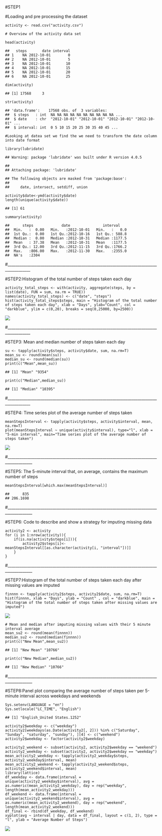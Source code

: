 \#STEP1

\#Loading and pre processing the dataset

    activity <- read.csv("activity.csv")

    # Overview of the activity data set

    head(activity)

    ##   steps       date interval
    ## 1    NA 2012-10-01        0
    ## 2    NA 2012-10-01        5
    ## 3    NA 2012-10-01       10
    ## 4    NA 2012-10-01       15
    ## 5    NA 2012-10-01       20
    ## 6    NA 2012-10-01       25

    dim(activity)

    ## [1] 17568     3

    str(activity)

    ## 'data.frame':    17568 obs. of  3 variables:
    ##  $ steps   : int  NA NA NA NA NA NA NA NA NA NA ...
    ##  $ date    : chr  "2012-10-01" "2012-10-01" "2012-10-01" "2012-10-01" ...
    ##  $ interval: int  0 5 10 15 20 25 30 35 40 45 ...

    #Looking at datea set we find the we need to transform the date column into date format

    library(lubridate)

    ## Warning: package 'lubridate' was built under R version 4.0.5

    ## 
    ## Attaching package: 'lubridate'

    ## The following objects are masked from 'package:base':
    ## 
    ##     date, intersect, setdiff, union

    activity$date<-ymd(activity$date)
    length(unique(activity$date))

    ## [1] 61

    summary(activity)

    ##      steps             date               interval     
    ##  Min.   :  0.00   Min.   :2012-10-01   Min.   :   0.0  
    ##  1st Qu.:  0.00   1st Qu.:2012-10-16   1st Qu.: 588.8  
    ##  Median :  0.00   Median :2012-10-31   Median :1177.5  
    ##  Mean   : 37.38   Mean   :2012-10-31   Mean   :1177.5  
    ##  3rd Qu.: 12.00   3rd Qu.:2012-11-15   3rd Qu.:1766.2  
    ##  Max.   :806.00   Max.   :2012-11-30   Max.   :2355.0  
    ##  NA's   :2304

\#\_\_\_\_\_\_\_\_\_\_\_\_\_\_\_\_\_\_\_\_\_\_\_\_\_\_\_\_\_\_\_\_\_\_\_\_\_\_\_\_\_\_\_\_\_\_\_\_\_\_\_\_\_\_\_\_\_\_\_\_\_\_\_\_\_\_\_\_\_\_\_\_\_\_\_\_\_\_\_\_\_\_\_\_\_\_\_\_\_\_

\#STEP2:Histogram of the total number of steps taken each day

    activity_total_steps <- with(activity, aggregate(steps, by = list(date), FUN = sum, na.rm = TRUE))
    names(activity_total_steps) <- c("date", "steps")
    hist(activity_total_steps$steps, main = "Histogram of the total number of steps taken each day", xlab = "Days", ylab="Count", col = "darkblue", ylim = c(0,20), breaks = seq(0,25000, by=2500))

![](PA1_template_files/figure-markdown_strict/unnamed-chunk-2-1.png)

\#\_\_\_\_\_\_\_\_\_\_\_\_\_\_\_\_\_\_\_\_\_\_\_\_\_\_\_\_\_\_\_\_\_\_\_\_\_\_\_\_\_\_\_\_\_\_\_\_\_\_\_\_\_\_\_\_\_\_\_\_\_\_\_\_\_\_\_\_\_\_\_\_\_\_\_\_\_\_\_\_\_\_\_\_\_\_\_\_\_\_

\#STEP3: Mean and median number of steps taken each day

    su <- tapply(activity$steps, activity$date, sum, na.rm=T)
    mean_su <- round(mean(su))
    median_su <- round(median(su))
    print(c("Mean",mean_su))

    ## [1] "Mean" "9354"

    print(c("Median",median_su))

    ## [1] "Median" "10395"

\#\_\_\_\_\_\_\_\_\_\_\_\_\_\_\_\_\_\_\_\_\_\_\_\_\_\_\_\_\_\_\_\_\_\_\_\_\_\_\_\_\_\_\_\_\_\_\_\_\_\_\_\_\_\_\_\_\_\_\_\_\_\_\_\_\_\_\_\_\_\_\_\_\_\_\_\_\_\_\_\_\_\_\_\_\_\_\_\_\_\_

\#STEP4: Time series plot of the average number of steps taken

    meanStepsInterval <- tapply(activity$steps, activity$interval, mean, na.rm=T)
    plot(meanStepsInterval ~ unique(activity$interval), type="l", xlab = "5-min interval", main="Time series plot of the average number of steps taken")

![](PA1_template_files/figure-markdown_strict/unnamed-chunk-4-1.png)

\#\_\_\_\_\_\_\_\_\_\_\_\_\_\_\_\_\_\_\_\_\_\_\_\_\_\_\_\_\_\_\_\_\_\_\_\_\_\_\_\_\_\_\_\_\_\_\_\_\_\_\_\_\_\_\_\_\_\_\_\_\_\_\_\_\_\_\_\_\_\_\_\_\_\_\_\_\_\_\_\_\_\_\_\_\_\_\_\_\_\_\_

\#STEP5: The 5-minute interval that, on average, contains the maximum
number of steps

    meanStepsInterval[which.max(meanStepsInterval)]

    ##      835 
    ## 206.1698

\#\_\_\_\_\_\_\_\_\_\_\_\_\_\_\_\_\_\_\_\_\_\_\_\_\_\_\_\_\_\_\_\_\_\_\_\_\_\_\_\_\_\_\_\_\_\_\_\_\_\_\_\_\_\_\_\_\_\_\_\_\_\_\_\_\_\_\_\_\_\_\_\_\_\_\_\_\_\_\_\_\_\_\_\_\_\_\_\_\_\_\_

\#STEP6: Code to describe and show a strategy for imputing missing data

    activity2 <- activity
    for (i in 1:nrow(activity)){
        if(is.na(activity$steps[i])){
            activity2$steps[i]<- meanStepsInterval[[as.character(activity[i, "interval"])]]
        }
    }

\#\_\_\_\_\_\_\_\_\_\_\_\_\_\_\_\_\_\_\_\_\_\_\_\_\_\_\_\_\_\_\_\_\_\_\_\_\_\_\_\_\_\_\_\_\_\_\_\_\_\_\_\_\_\_\_\_\_\_\_\_\_\_\_\_\_\_\_\_\_\_\_\_\_\_\_\_\_\_\_\_\_\_\_\_\_\_\_\_\_\_\_

\#STEP7:Histogram of the total number of steps taken each day after
missing values are imputed

    finnnn <- tapply(activity2$steps, activity2$date, sum, na.rm=T)
    hist(finnnn, xlab = "Days", ylab = "Count" , col = "darkblue", main = "Histogram of the total number of steps taken after missing values are imputed")

![](PA1_template_files/figure-markdown_strict/unnamed-chunk-7-1.png)

    # Mean and median after imputing missing values with their 5 minute interval average
    mean_su2 <- round(mean(finnnn))
    median_su2 <- round(median(finnnn))
    print(c("New Mean",mean_su2))

    ## [1] "New Mean" "10766"

    print(c("New Median",median_su2))

    ## [1] "New Median" "10766"

\#\_\_\_\_\_\_\_\_\_\_\_\_\_\_\_\_\_\_\_\_\_\_\_\_\_\_\_\_\_\_\_\_\_\_\_\_\_\_\_\_\_\_\_\_\_\_\_\_\_\_\_\_\_\_\_\_\_\_\_\_\_\_\_\_\_\_\_\_\_\_\_\_\_\_\_\_\_\_\_\_\_\_\_\_\_\_\_\_\_\_\_

\#STEP8:Panel plot comparing the average number of steps taken per
5-minute interval across weekdays and weekends

    Sys.setenv(LANGUAGE = "en")
    Sys.setlocale("LC_TIME", "English")

    ## [1] "English_United States.1252"

    activity2$weekday <- c("weekday")
    activity2[weekdays(as.Date(activity2[, 2])) %in% c("Saturday", "Sunday", "saturday", "sunday"), ][4] <- c("weekend")
    activity2$weekday <- factor(activity2$weekday)

    activity2_weekend <- subset(activity2, activity2$weekday == "weekend")
    activity2_weekday <- subset(activity2, activity2$weekday == "weekday")
    mean_activity2_weekday <- tapply(activity2_weekday$steps, activity2_weekday$interval, mean)
    mean_activity2_weekend <- tapply(activity2_weekend$steps, activity2_weekend$interval, mean)
    library(lattice)
    df_weekday <- data.frame(interval = unique(activity2_weekday$interval), avg = as.numeric(mean_activity2_weekday), day = rep("weekday", length(mean_activity2_weekday)))
    df_weekend <- data.frame(interval = unique(activity2_weekend$interval), avg = as.numeric(mean_activity2_weekend), day = rep("weekend", length(mean_activity2_weekend)))
    df_final <- rbind(df_weekday, df_weekend)
    xyplot(avg ~ interval | day, data = df_final, layout = c(1, 2), type = "l", ylab = "Average Number of Steps")

![](PA1_template_files/figure-markdown_strict/unnamed-chunk-8-1.png)
